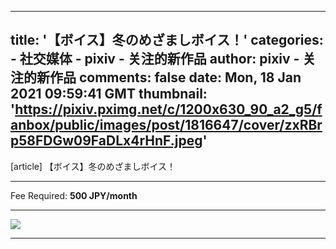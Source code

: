 
---
title: '【ボイス】冬のめざましボイス！'
categories: 
    - 社交媒体
    - pixiv - 关注的新作品
author: pixiv - 关注的新作品
comments: false
date: Mon, 18 Jan 2021 09:59:41 GMT
thumbnail: 'https://pixiv.pximg.net/c/1200x630_90_a2_g5/fanbox/public/images/post/1816647/cover/zxRBrp58FDGw09FaDLx4rHnF.jpeg'
---

<div>   
[article] 【ボイス】冬のめざましボイス！<hr>Fee Required: <b>500 JPY/month</b><hr><img src="https://pixiv.pximg.net/c/1200x630_90_a2_g5/fanbox/public/images/post/1816647/cover/zxRBrp58FDGw09FaDLx4rHnF.jpeg" referrerpolicy="no-referrer"><hr>  
</div>
            